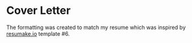 # Cover Letter
The formatting was created to match my resume which was inspired by [resumake.io](https://resumake.io/) template #6.
